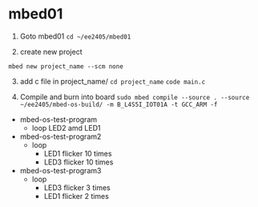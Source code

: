 # mbed01

1. Goto mbed01
`cd ~/ee2405/mbed01`

2. create new project

`mbed new project_name --scm none`

3. add c file in project_name/
`cd project_name`
`code main.c`

4. Compile and burn into board
`sudo mbed compile --source . --source ~/ee2405/mbed-os-build/ -m B_L4S5I_IOT01A -t GCC_ARM -f`


- mbed-os-test-program
    - loop LED2 amd LED1
- mbed-os-test-program2
    - loop
        - LED1 flicker 10 times
        - LED3 flicker 10 times
- mbed-os-test-program3
    - loop 
        - LED3 flicker 3 times
        - LED1 flicker 2 times
